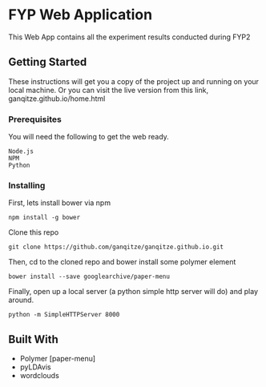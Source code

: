 # FYP Web Application
This Web App contains all the experiment results conducted during FYP2

## Getting Started
These instructions will get you a copy of the project up and running on your local machine. Or you can visit the live version from this link, ganqitze.github.io/home.html

### Prerequisites
You will need the following to get the web ready.
```
Node.js
NPM
Python
```
### Installing
First, lets install bower via npm
```
npm install -g bower
```
Clone this repo
```
git clone https://github.com/ganqitze/ganqitze.github.io.git
```
Then, cd to the cloned repo and bower install some polymer element
```
bower install --save googlearchive/paper-menu
```
Finally, open up a local server (a python simple http server will do) and play around.
```
python -m SimpleHTTPServer 8000
```

## Built With

* Polymer [paper-menu]
* pyLDAvis
* wordclouds

